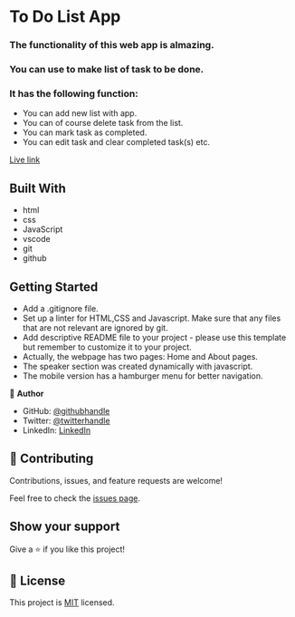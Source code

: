 # To Do List App

### The functionality of this web app is almazing.
### You can use to make list of task to be done.
### It has the following function:
 - You can add new list with app.
 - You can of course delete task from the list.
 - You can mark task as completed.
 - You can edit task and clear completed task(s) etc.

[Live link](https://ol-create.github.io/To-Do-List/)

## Built With

- html
- css
- JavaScript
- vscode
- git
- github

## Getting Started

- Add a .gitignore file.
- Set up a linter for HTML,CSS and Javascript. Make sure that any files that are not relevant are ignored by git.
- Add descriptive README file to your project - please use this template but remember to customize it to your project.
- Actually, the webpage has two pages: Home and About pages.
- The speaker section was created dynamically with javascript.
- The mobile version has a hamburger menu for better navigation.

👤 **Author**

- GitHub: [@githubhandle](https://www.linkedin.com/in/paul-oluyemi-193966ab)
- Twitter: [@twitterhandle](https://twitter.com/OluyemiPaul99)
- LinkedIn: [LinkedIn](https://linkedin.com/in/paul-oluyemi-193966ab)

## 🤝 Contributing

Contributions, issues, and feature requests are welcome!

Feel free to check the [issues page](../../issues/).

## Show your support

Give a ⭐️ if you like this project!



## 📝 License

This project is [MIT](./MIT.md) licensed.
